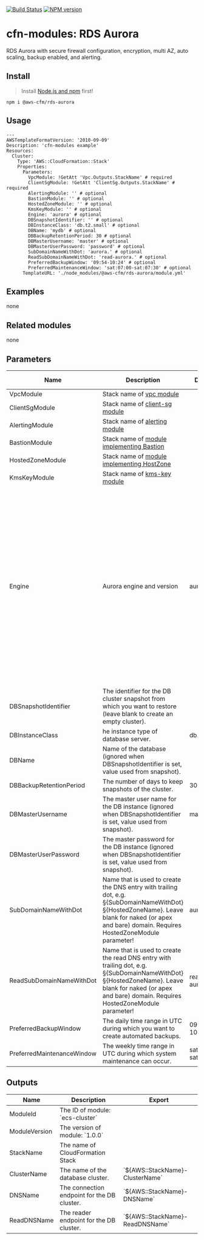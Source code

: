 [![Build Status](https://travis-ci.org/aws-cfm/rds-aurora.svg?branch=master)](https://travis-ci.org/aws-cfm/rds-aurora)
[![NPM version](https://img.shields.io/npm/v/@aws-cfm/rds-aurora.svg)](https://www.npmjs.com/package/@aws-cfm/rds-aurora)

# cfn-modules: RDS Aurora

RDS Aurora with secure firewall configuration, encryption, multi AZ, auto scaling, backup enabled, and alerting.

## Install

> Install [Node.js and npm](https://nodejs.org/) first!

```
npm i @aws-cfm/rds-aurora
```

## Usage

```
---
AWSTemplateFormatVersion: '2010-09-09'
Description: 'cfn-modules example'
Resources:
  Cluster:
    Type: 'AWS::CloudFormation::Stack'
    Properties:
      Parameters:
        VpcModule: !GetAtt 'Vpc.Outputs.StackName' # required
        ClientSgModule: !GetAtt 'ClientSg.Outputs.StackName' # required
        AlertingModule: '' # optional
        BastionModule: '' # optional
        HostedZoneModule: '' # optional
        KmsKeyModule: '' # optional
        Engine: 'aurora' # optional
        DBSnapshotIdentifier: '' # optional
        DBInstanceClass: 'db.t2.small' # optional
        DBName: 'mydb' # optional
        DBBackupRetentionPeriod: 30 # optional
        DBMasterUsername: 'master' # optional
        DBMasterUserPassword: 'password' # optional
        SubDomainNameWithDot: 'aurora.' # optional
        ReadSubDomainNameWithDot: 'read-aurora.' # optional
        PreferredBackupWindow: '09:54-10:24' # optional
        PreferredMaintenanceWindow: 'sat:07:00-sat:07:30' # optional
      TemplateURL: './node_modules/@aws-cfm/rds-aurora/module.yml'

```

## Examples

none

## Related modules

none

## Parameters

<table>
  <thead>
    <tr>
      <th>Name</th>
      <th>Description</th>
      <th>Default</th>
      <th>Required?</th>
      <th>Allowed values</th>
    </tr>
  </thead>
  <tbody>
    <tr>
      <td>VpcModule</td>
      <td>Stack name of <a href="https://www.npmjs.com/package/@cfn-modules/vpc">vpc module</a></td>
      <td></td>
      <td>yes</td>
      <td></td>
    </tr>
    <tr>
      <td>ClientSgModule</td>
      <td>Stack name of <a href="https://www.npmjs.com/package/@cfn-modules/client-sg">client-sg module</a></td>
      <td></td>
      <td>yes</td>
      <td></td>
    </tr>
    <tr>
      <td>AlertingModule</td>
      <td>Stack name of <a href="https://www.npmjs.com/package/@cfn-modules/alerting">alerting module</a></td>
      <td></td>
      <td>no</td>
      <td></td>
    </tr>
    <tr>
      <td>BastionModule</td>
      <td>Stack name of <a href="https://www.npmjs.com/search?q=keywords:cfn-modules:Bastion">module implementing Bastion</a></td>
      <td></td>
      <td>no</td>
      <td></td>
    </tr>
    <tr>
      <td>HostedZoneModule</td>
      <td>Stack name of <a href="https://www.npmjs.com/search?q=keywords:cfn-modules:HostedZone">module implementing HostZone</a></td>
      <td></td>
      <td>no</td>
      <td></td>
    </tr>
    <tr>
      <td>KmsKeyModule</td>
      <td>Stack name of <a href="https://www.npmjs.com/package/@cfn-modules/kms-key">kms-key module</a></td>
      <td></td>
      <td>no</td>
      <td></td>
    </tr>
    <tr>
      <td>Engine</td>
      <td>Aurora engine and version</td>
      <td>aurora</td>
      <td>no</td>
      <td>['5.6.mysql-aurora.1.19.1', 'aurora', '5.7.mysql-aurora.2.04.3', '5.7.mysql-aurora.2.03.4', 'aurora-mysql', 'aurora-postgresql-10.7', 'aurora-postgresql-10.6', 'aurora-postgresql-10.5', 'aurora-postgresql-10.4', 'aurora-postgresql-9.6.12', 'aurora-postgresql']</td>
    </tr>
    <tr>
      <td>DBSnapshotIdentifier</td>
      <td>The identifier for the DB cluster snapshot from which you want to restore (leave blank to create an empty cluster).</td>
      <td></td>
      <td>no</td>
      <td></td>
    </tr>
    <tr>
      <td>DBInstanceClass</td>
      <td>he instance type of database server.</td>
      <td>db.t2.small</td>
      <td>no</td>
      <td></td>
    </tr>
    <tr>
      <td>DBName</td>
      <td>Name of the database (ignored when DBSnapshotIdentifier is set, value used from snapshot).</td>
      <td></td>
      <td>no</td>
      <td></td>
    </tr>
    <tr>
      <td>DBBackupRetentionPeriod</td>
      <td>The number of days to keep snapshots of the cluster.</td>
      <td>30</td>
      <td>no</td>
      <td>1-35</td>
    </tr>
    <tr>
      <td>DBMasterUsername</td>
      <td>The master user name for the DB instance (ignored when DBSnapshotIdentifier is set, value used from snapshot).</td>
      <td>master</td>
      <td>no</td>
      <td></td>
    </tr>
    <tr>
      <td>DBMasterUserPassword</td>
      <td>The master password for the DB instance (ignored when DBSnapshotIdentifier is set, value used from snapshot).</td>
      <td></td>
      <td>no</td>
      <td></td>
    </tr>
    <tr>
      <td>SubDomainNameWithDot</td>
      <td>Name that is used to create the DNS entry with trailing dot, e.g. §{SubDomainNameWithDot}§{HostedZoneName}. Leave blank for naked (or apex and bare) domain. Requires HostedZoneModule parameter!</td>
      <td>aurora.</td>
      <td>no</td>
      <td></td>
    </tr>
    <tr>
      <td>ReadSubDomainNameWithDot</td>
      <td>Name that is used to create the read DNS entry with trailing dot, e.g. §{SubDomainNameWithDot}§{HostedZoneName}. Leave blank for naked (or apex and bare) domain. Requires HostedZoneModule parameter!</td>
      <td>read-aurora.</td>
      <td>no</td>
      <td></td>
    </tr>
    <tr>
      <td>PreferredBackupWindow</td>
      <td>The daily time range in UTC during which you want to create automated backups.</td>
      <td>09:54-10:24</td>
      <td>no</td>
      <td></td>
    </tr>
    <tr>
      <td>PreferredMaintenanceWindow</td>
      <td>The weekly time range in UTC during which system maintenance can occur.</td>
      <td>sat:07:00-sat:07:30</td>
      <td>no</td>
      <td></td>
    </tr>
  </tbody>
</table>

## Outputs

<table>
  <thead>
    <tr>
      <th>Name</th>
      <th>Description</th>
      <th>Export</th>
    </tr>
  </thead>
  <tbody>
    <tr>
      <td>ModuleId</td>
      <td>The ID of module: `ecs-cluster`</td>
      <td></td>
    </tr>
    <tr>
      <td>ModuleVersion</td>
      <td>The version of module: `1.0.0`</td>
      <td></td> 
    </tr>
    <tr>
      <td>StackName</td>
      <td>The name of CloudFormation Stack</td>
      <td></td>
    </tr>
    <tr>
      <td>ClusterName</td>
      <td>The name of the database cluster.</td>
      <td>`${AWS::StackName}-ClusterName`</td> 
    </tr>
    <tr>
      <td>DNSName</td>
      <td>The connection endpoint for the DB cluster.</td>
      <td>`${AWS::StackName}-DNSName`</td> 
    </tr>
    <tr>
      <td>ReadDNSName</td>
      <td>The reader endpoint for the DB cluster.</td>
      <td>`${AWS::StackName}-ReadDNSName`</td> 
    </tr>
  </tbody>
</table>
